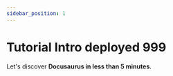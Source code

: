 ```yaml
---
sidebar_position: 1
---
```


# Tutorial Intro deployed 999

Let's discover **Docusaurus in less than 5 minutes**.
